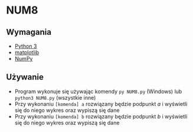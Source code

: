 # NUM8

## Wymagania

- [Python 3](https://www.python.org/)
- [matplotlib](https://matplotlib.org/)
- [NumPy](https://numpy.org/)

## Używanie

- Program wykonuje się używając komendy `py NUM8.py` (Windows) lub `python3 NUM8.py` (wszystkie inne)
- Przy wykonaniu `[komenda] a` rozwiązany będzie podpunkt *a* i wyświetli się do niego wykres oraz wypiszą się dane
- Przy wykonaniu `[komenda] b` rozwiązany będzie podpunkt *b* i wyświetli się do niego wykres oraz wypiszą się dane
